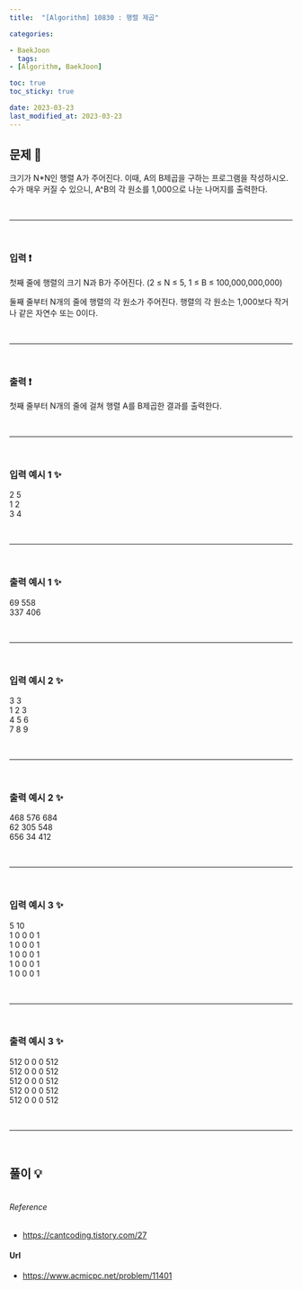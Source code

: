 ```yaml
---
title:  "[Algorithm] 10830 : 행렬 제곱"

categories:

- BaekJoon
  tags:
- [Algorithm, BaekJoon]

toc: true
toc_sticky: true

date: 2023-03-23
last_modified_at: 2023-03-23
---
```


## 문제 🔎

크기가 N*N인 행렬 A가 주어진다. 이때, A의 B제곱을 구하는 프로그램을 작성하시오. 수가 매우 커질 수 있으니, A^B의 각 원소를 1,000으로 나눈 나머지를 출력한다.

<br>

---

<br>

### 입력 ❗

첫째 줄에 행렬의 크기 N과 B가 주어진다. (2 ≤ N ≤ 5, 1 ≤ B ≤ 100,000,000,000) <br>

둘째 줄부터 N개의 줄에 행렬의 각 원소가 주어진다. 행렬의 각 원소는 1,000보다 작거나 같은 자연수 또는 0이다.

<br>

---

<br>

### 출력 ❗

첫째 줄부터 N개의 줄에 걸쳐 행렬 A를 B제곱한 결과를 출력한다.


<br>

---

<br>

### 입력 예시 1 ✨

2 5 <br>
1 2 <br>
3 4 <br>

<br>

---

<br>

### 출력 예시 1 ✨

69 558 <br>
337 406 <br>

<br>

---

<br>

### 입력 예시 2 ✨

3 3 <br>
1 2 3 <br>
4 5 6 <br>
7 8 9 <br>

<br>

---

<br>

### 출력 예시 2 ✨

468 576 684 <br>
62 305 548 <br>
656 34 412 <br>

<br>

---

<br>

### 입력 예시 3 ✨

5 10 <br>
1 0 0 0 1 <br>
1 0 0 0 1 <br>
1 0 0 0 1 <br>
1 0 0 0 1 <br>
1 0 0 0 1 <br>

<br>

---

<br>

### 출력 예시 3 ✨

512 0 0 0 512 <br>
512 0 0 0 512 <br>
512 0 0 0 512 <br>
512 0 0 0 512 <br>
512 0 0 0 512 <br>

<br>

---

<br>

## 풀이 💡

```python

```

###### Reference

- https://cantcoding.tistory.com/27

#### Url

- https://www.acmicpc.net/problem/11401

